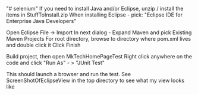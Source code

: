 "# selenium" 
If you need to install Java and/or Eclipse, unzip / install the items in StuffToInstall.zip
When installing Eclipse - pick: "Eclipse IDE for Enterprise Java Developers"


Open Eclipse
File -> Import
In next dialog - Expand Maven and pick Existing Maven Projects
For root directory, browse to directory where pom.xml lives and double click it 
Click Finish

Build project, then open MkTechHomePageTest
Right click anywhere on the code and click "Run As" - > "JUnit Test"

This should launch a browser and run the test. See ScreenShotOfEclipseView in the top directory to see what my view looks like


